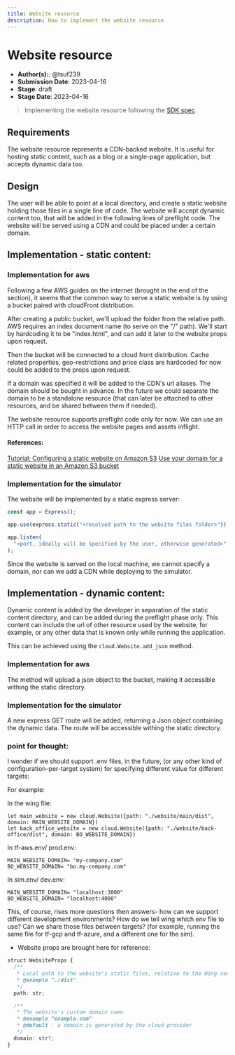 ```yaml
---
title: Website resource
description: How to implement the website resource
---
```


# Website resource

- **Author(s):**: @tsuf239
- **Submission Date**: 2023-04-16
- **Stage**: draft
- **Stage Date**: 2023-04-16

<!---
Directions for above:

Author(s): Git tag for PR authors and contributors
Submission Date: Fill in with date of initial submission, YYYY-MM-DD
Stage: Fill in with current stage in the RFC lifecycle
Stage Date: Fill in with date of last stage change
-->

> Implementing the website resource following the [SDK spec](https://docs.winglang.io/contributing/rfcs/2023-01-20-wingsdk-spec#website).

<!--
This RFC has 3 sections: Requirements -> Design -> Implementation. We intentionally start with *Design* since it
is a great way to introduice the feature to readers.
-->

## Requirements

The website resource represents a CDN-backed website. It is useful for hosting static content, such as a blog or a single-page application, but accepts dynamic data too.

## Design

The user will be able to point at a local directory, and create a static website holding those files in a single line of code. The website will accept dynamic content too, that will be added in the following lines of preflight code. The website will be served using a CDN and could be placed under a certain domain.

## Implementation - static content:

### Implementation for aws

Following a few AWS guides on the internet (brought in the end of the section), it seems that the common way to serve a static website is by using a bucket paired with cloudFront distribution.

After creating a public bucket, we'll upload the folder from the relative path.
AWS requires an index document name (to serve on the "/" path).
We'll start by hardcoding it to be "index.html", and can add it later to the website props upon request.

Then the bucket will be connected to a cloud front distribution. Cache related properties, geo-restrictions and price class are hardcoded for now could be added to the props upon request.

If a domain was specified it will be added to the CDN's url aliases. The domain should be bought in advance.
In the future we could separate the domain to be a standalone resource (that can later be attached to other resources, and be shared between them if needed).

The website resource supports preflight code only for now.
We can use an HTTP call in order to access the website pages and assets inflight.

#### References:

[Tutorial: Configuring a static website on Amazon S3](https://docs.aws.amazon.com/AmazonS3/latest/userguide/HostingWebsiteOnS3Setup.html)
[Use your domain for a static website in an Amazon S3 bucket](https://docs.aws.amazon.com/Route53/latest/DeveloperGuide/getting-started-s3.html)

### Implementation for the simulator

The website will be implemented by a static express server:

```js
const app = Express();

app.use(express.static("<resolved path to the website files folder>"));

app.listen(
  "<port, ideally will be specified by the user, otherwise generated>"
);
```

Since the website is served on the local machine, we cannot specify a domain, nor can we add a CDN while deploying to the simulator.

## Implementation - dynamic content:

Dynamic content is added by the developer in separation of the static content directory, and can be added during the preflight phase only. This content can include the url of other resource used by the website, for example, or any other data that is known only while running the application.

This can be achieved using the `cloud.Website.add_json` method.

### Implementation for aws

The method will upload a json object to the bucket, making it accessible withing the static directory.

### Implementation for the simulator

A new express GET route will be added, returning a Json object containing the dynamic data. The route will be accessible withing the static directory.

### point for thought:

I wonder if we should support .env files, in the future, (or any other kind of configuration-per-target system) for specifying different value for different targets:

For example:

In the wing file:

```
let main_website = new cloud.Website({path: "./website/main/dist", domain: MAIN_WEBSITE_DOMAIN})
let back_office_website = new cloud.Website({path: "./website/back-office/dist", domain: BO_WEBSITE_DOMAIN})
```

In tf-aws.env/ prod.env:

```
MAIN_WEBSITE_DOMAIN= "my-company.com"
BO_WEBSITE_DOMAIN= "bo.my-company.com"
```

In sim.env/ dev.env:

```
MAIN_WEBSITE_DOMAIN= "localhost:3000"
BO_WEBSITE_DOMAIN= "localhost:4000"
```

This, of course, rises more questions then answers-
how can we support different development environments? How do we tell wing which env file to use? Can we share those files between targets? (for example, running the same file for tf-gcp and tf-azure, and a different one for the sim).

- Website props are brought here for reference:

```ts
struct WebsiteProps {
  /**
   * Local path to the website's static files, relative to the Wing source file.
   * @example "./dist"
   */
  path: str;

  /**
   * The website's custom domain name.
   * @example "example.com"
   * @default - a domain is generated by the cloud provider
   */
  domain: str?;
}
```
